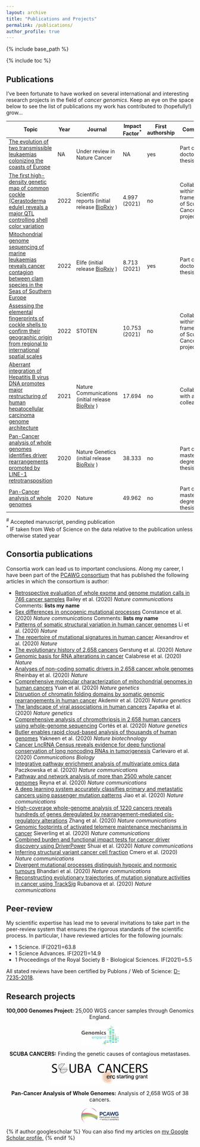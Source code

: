 ```yaml
---
layout: archive
title: "Publications and Projects"
permalink: /publications/
author_profile: true
---
```

{% include base_path %}  

{% include toc %}

## Publications 
I’ve been fortunate to have worked on several international and interesting research projects in the field of *cancer genomics*. Keep an eye on the space below to see the list of publications my work has contributed to (hopefully!) grow...

| Topic  | Year | Journal | Impact Factor<sup>*</sup> | First authorship | Comments |
| ------------- | ------------- | ------------- | ------------- |------------- |------------- |
| [The evolution of two transmissible leukaemias colonizing the coasts of Europe](https://www.biorxiv.org/content/10.1101/2022.08.06.503021v1) | NA  | Under review in Nature Cancer | NA | yes | Part of my doctoral thesis |
| [The first high-density genetic map of common cockle (Cerastoderma edule) reveals a major QTL controlling shell color variation](https://albruzos.github.io/publication/2022-10-10-PAPER-SciRep-ColorGWAS) | 2022  | Scientific reports (initial release [BioRxiv](https://www.biorxiv.org/content/10.1101/2022.04.13.488192v1) )  | 4.997 (2021) | no | Collaboration within the framework of Scuba Cancers project |
| [Mitochondrial genome sequencing of marine leukaemias reveals cancer contagion between clam species in the Seas of Southern Europe](https://albruzos.github.io/publication/2022-01-18-PAPER-eLife-ClamsContagiousCancers) | 2022  | Elife (initial release [BioRxiv](https://www.biorxiv.org/content/10.1101/2021.03.10.434714v1) ) | 8.713 (2021) | yes | Part of my doctoral thesis |
| [Assessing the elemental fingerprints of cockle shells to confirm their geographic origin from regional to international spatial scales](https://albruzos.github.io/publication/2022-01-08-PAPER_STOTEN_CockleShellsFingerprints) | 2022  | STOTEN  | 10.753 (2021)  | no | Collaboration within the framework of Scuba Cancers project |
| [Aberrant integration of Hepatitis B virus DNA promotes major restructuring of human hepatocellular carcinoma genome architecture](https://albruzos.github.io/publication/2021-10-25-PAPER_NatureCommunications_HeptatitisBintegrations) | 2021  | Nature Communications (initial release [BioRxiv](https://www.biorxiv.org/content/10.1101/2021.04.19.440412v1) ) | 17.694 | no |  Collaboration with a lab colleague |
| [Pan-Cancer analysis of whole genomes identifies driver rearrangements promoted by LINE-1 retrotransposition](https://albruzos.github.io/publication/2020-02-05-PAPER2_NatureGenetics_PCAWG-retrotransposition) | 2020  | Nature Genetics (initial release [BioRxiv](https://www.biorxiv.org/content/10.1101/179705v3) ) | 38.333 | no | Part of my master's degree thesis |
| [Pan-Cancer analysis of whole genomes](https://albruzos.github.io/publication/2020-02-05-PAPER1_Nature_PCAWG) | 2020  | Nature  | 49.962 | no | Part of my master's degree thesis |

<sup>#</sup> Accepted manuscript, pending publication  
<sup>*</sup> IF taken from Web of Science on the data relative to the publication unless otherwise stated year  


## Consortia publications
Consortia work can lead us to important conclusions. Along my career, I have been part of the [PCAWG consortium](https://docs.icgc.org/pcawg/) that has published the following articles in which the consortium is author:  
	
* [Retrospective evaluation of whole exome and genome mutation calls in 746 cancer samples](https://albruzos.github.io/publication/consortia/2020-Baileyetal.pdf) Bailey et al. (2020) *Nature communications* Comments: **lists my name**
* [Sex differences in oncogenic mutational processes](https://albruzos.github.io/publication/consortia/2020-Constanceetal.pdf) Constance et al. (2020) *Nature communications* Comments: **lists my name**
* [Patterns of somatic structural variation in human cancer genomes](https://www.nature.com/articles/s41586-019-1913-9) Li et al. (2020) *Nature*
* [The repertoire of mutational signatures in human cancer](https://www.nature.com/articles/s41586-020-1943-3) Alexandrov et al. (2020) *Nature*
* [The evolutionary history of 2,658 cancers](https://www.nature.com/articles/s41586-019-1907-7) Gerstung et al. (2020) *Nature*
* [Genomic basis for RNA alterations in cancer](https://www.nature.com/articles/s41586-020-1970-0) Calabrese et al. (2020) *Nature*
* [Analyses of non-coding somatic drivers in 2,658 cancer whole genomes](https://www.nature.com/articles/s41586-020-1965-x) Rheinbay et al. (2020) *Nature*
* [Comprehensive molecular characterization of mitochondrial genomes in human cancers](https://www.nature.com/articles/s41588-019-0557-x) Yuan et al. (2020) *Nature genetics*
* [Disruption of chromatin folding domains by somatic genomic rearrangements in human cancer](https://www.nature.com/articles/s41588-019-0564-y) Akdemir et al. (2020) *Nature genetics*
* [The landscape of viral associations in human cancers](https://www.nature.com/articles/s41588-019-0558-9) Zapatka et al. (2020) *Nature genetics*
* [Comprehensive analysis of chromothripsis in 2,658 human cancers using whole-genome sequencing](https://www.nature.com/articles/s41588-019-0576-7) Cortés et al. (2020) *Nature genetics*
* [Butler enables rapid cloud-based analysis of thousands of human genomes](https://www.nature.com/articles/s41587-019-0360-3) Yakneen et al. (2020) *Nature biotechnology*
* [Cancer LncRNA Census reveals evidence for deep functional conservation of long noncoding RNAs in tumorigenesis](https://www.nature.com/articles/s42003-019-0741-7) Carlevaro et al. (2020) *Communications Biology*
* [Integrative pathway enrichment analysis of multivariate omics data](https://www.nature.com/articles/s41467-019-13983-9) Paczkowska et al. (2020) *Nature communications*
* [Pathway and network analysis of more than 2500 whole cancer genomes](https://www.nature.com/articles/s41467-020-14367-0) Reyna et al. (2020) *Nature communications*
* [A deep learning system accurately classifies primary and metastatic cancers using passenger mutation patterns](https://www.nature.com/articles/s41467-019-13825-8) Jiao et al. (2020) *Nature communications*
* [High-coverage whole-genome analysis of 1220 cancers reveals hundreds of genes deregulated by rearrangement-mediated cis-regulatory alterations](https://www.nature.com/articles/s41467-019-13885-w) Zhang et al. (2020) *Nature communications*
* [Genomic footprints of activated telomere maintenance mechanisms in cancer](https://www.nature.com/articles/s41467-019-13824-9) Sieverling et al. (2020) *Nature communications*
* [Combined burden and functional impact tests for cancer driver discovery using DriverPower](https://www.nature.com/articles/s41467-019-13929-1) Shuai et al. (2020) *Nature communications*
* [Inferring structural variant cancer cell fraction](https://www.nature.com/articles/s41467-020-14351-8) Cmero et al. (2020) *Nature communications*
* [Divergent mutational processes distinguish hypoxic and normoxic tumours](https://www.nature.com/articles/s41467-019-14052-x) Bhandari et al. (2020) *Nature communications*
* [Reconstructing evolutionary trajectories of mutation signature activities in cancer using TrackSig](https://www.nature.com/articles/s41467-020-14352-7) Rubanova et al. (2020) *Nature communications*


## Peer-review
My scientific expertise has lead me to several invitations to take part in the peer-review system that ensures the rigorous standards of the scientific process. In particular, I have reviewed articles for the following journals:  
<ul class="fa-ul">
  <li><i class="fa-li fa fa-check-square"></i>1 Science. IF(2021)=63.8</li>
  <li><i class="fa-li fa fa-check-square"></i>1 Science Advances. IF(2021)=14.9</li>
  <li><i class="fa-li fa fa-check-square"></i>1 Proceedings of the Royal Society B - Biological Sciences. IF(2021)=5.5 </li>
</ul>

All stated reviews have been certified by Publons / Web of Science: [D-7235-2018](https://publons.com/researcher/1404866/alicia-l-bruzos/).

## Research projects  

<body>
<center>
  <p><b>100,000 Genomes Project:</b> 25,000 WGS cancer samples through Genomics England.<br></p>
<a href="https://www.genomicsengland.co.uk/" target="_blank"> 
<img src="/images/logos/GenomicsEngland_logo.png" alt="Genomics England logo" width="100" height="51" /> 
</a>
  <p><b>SCUBA CANCERS:</b> Finding the genetic causes of contagious metastases.<br></p>
<a href="http://www.scubacancers.org/" target="_blank"> 
<img align="center" src="/images/logos/ScubaCancersERClogo.png" alt="Scuba Cancers logo" width="270" height="61" /> 
</a>

  <p><b>Pan-Cancer Analysis of Whole Genomes:</b> Analysis of 2,658 WGS of 38 cancers.<br></p>
<a href="https://docs.icgc.org/pcawg/" target="_blank"> 
<img align="center" src="/images/logos/pcawg_logo.png" alt="PCAWG logo" width="102" height="41" /> 
</a>
</center>
</body>


<!---
**More information:**  
 {% for post in site.publications reversed %}
   {% include archive-single.html %}
 {% endfor %}
--->

{% if author.googlescholar %}
  You can also find my articles on <u><a href="{{author.googlescholar}}">my Google Scholar profile</a>.</u>
{% endif %}
